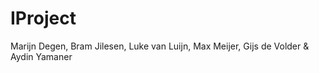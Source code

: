 # IProject
Marijn Degen, Bram Jilesen, Luke van Luijn, Max Meijer, Gijs de Volder &amp; Aydin Yamaner
